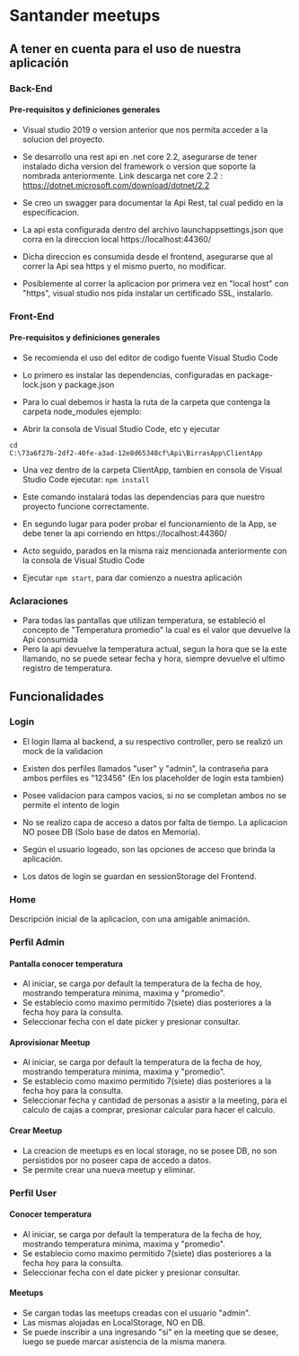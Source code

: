# Santander meetups

## A tener en cuenta para el uso de nuestra aplicación

### Back-End

#### Pre-requisitos y definiciones generales
- Visual studio 2019 o version anterior que nos permita acceder a la solucion del proyecto.

- Se desarrollo una rest api en .net core 2.2, asegurarse de tener instalado dicha version del framework o version que soporte la nombrada anteriormente.
Link descarga net core 2.2 :
https://dotnet.microsoft.com/download/dotnet/2.2

- Se creo un swagger para documentar la Api Rest, tal cual pedido en la especificacion.

- La api esta configurada dentro del archivo launchappsettings.json que corra en la direccion local
https://localhost:44360/

- Dicha direccion es consumida desde el frontend, asegurarse que al correr la Api sea https y el mismo puerto, no modificar.

- Posiblemente al correr la aplicacion por primera vez en "local host" con "https", visual studio nos pida instalar un certificado SSL, instalarlo.

### Front-End
#### Pre-requisitos y definiciones generales
- Se recomienda el uso del editor de codigo fuente Visual Studio Code

- Lo primero es instalar las dependencias, configuradas en package-lock.json y package.json

- Para lo cual debemos ir hasta la ruta de la carpeta que contenga la carpeta node_modules
ejemplo:

- Abrir la consola de Visual Studio Code, etc y ejecutar

<code>cd C:\73a6f27b-2df2-40fe-a3ad-12e8d65348cf\Api\BirrasApp\ClientApp</code>

- Una vez dentro de la carpeta ClientApp, tambien en consola de Visual Studio Code ejecutar:
<code>npm install</code>

- Este comando instalará todas las dependencias para que nuestro proyecto funcione correctamente.

- En segundo lugar para poder probar el funcionamiento de la App, se debe tener la api corriendo en https://localhost:44360/

- Acto seguido, parados en la misma raiz mencionada anteriormente con la consola de Visual Studio Code

- Ejecutar <code>npm start</code>, para dar comienzo a nuestra aplicación

### Aclaraciones

- Para todas las pantallas que utilizan temperatura, se estableció el concepto de "Temperatura promedio" la cual es el valor que devuelve la Api consumida
- Pero la api devuelve la temperatura actual, segun la hora que se la este llamando, no se puede setear fecha y hora, siempre devuelve el ultimo registro de temperatura.

## Funcionalidades
### Login
- El login llama al backend, a su respectivo controller, pero se realizó un mock de la validacion

- Existen dos perfiles llamados "user" y "admin", la contraseña para ambos perfiles es "123456" (En los placeholder de login esta tambien)
- Posee validacion para campos vacios, si no se completan ambos no se permite el intento de login
- No se realizo capa de acceso a datos por falta de tiempo. La aplicacion NO posee DB (Solo base de datos en Memoria).

- Según el usuario logeado, son las opciones de acceso que brinda la aplicación.

- Los datos de login se guardan en sessionStorage del Frontend.

### Home

Descripción inicial de la aplicacion, con una amigable animación.

### Perfil Admin
#### Pantalla conocer temperatura

- Al iniciar, se carga por default la temperatura de la fecha de hoy, mostrando temperatura minima, maxima y "promedio".
- Se establecio como maximo permitido 7(siete) dias posteriores a la fecha hoy para la consulta.
- Seleccionar fecha con el date picker y presionar consultar.

#### Aprovisionar Meetup
- Al iniciar, se carga por default la temperatura de la fecha de hoy, mostrando temperatura minima, maxima y "promedio".
- Se establecio como maximo permitido 7(siete) dias posteriores a la fecha hoy para la consulta.
- Seleccionar fecha y cantidad de personas a asistir a la meeting, para el calculo de cajas a comprar, presionar calcular para hacer el calculo.

#### Crear Meetup

- La creacion de meetups es en local storage, no se posee DB, no son persistidos por no poseer capa de accedo a datos.
- Se permite crear una nueva meetup y eliminar.



### Perfil User

#### Conocer temperatura
- Al iniciar, se carga por default la temperatura de la fecha de hoy, mostrando temperatura minima, maxima y "promedio".
- Se establecio como maximo permitido 7(siete) dias posteriores a la fecha hoy para la consulta.
- Seleccionar fecha con el date picker y presionar consultar.

#### Meetups
- Se cargan todas las meetups creadas con el usuario "admin". 
- Las mismas alojadas en LocalStorage, NO en DB.
- Se puede inscribir a una ingresando "si" en la meeting que se desee, luego se puede marcar asistencia de la misma manera.